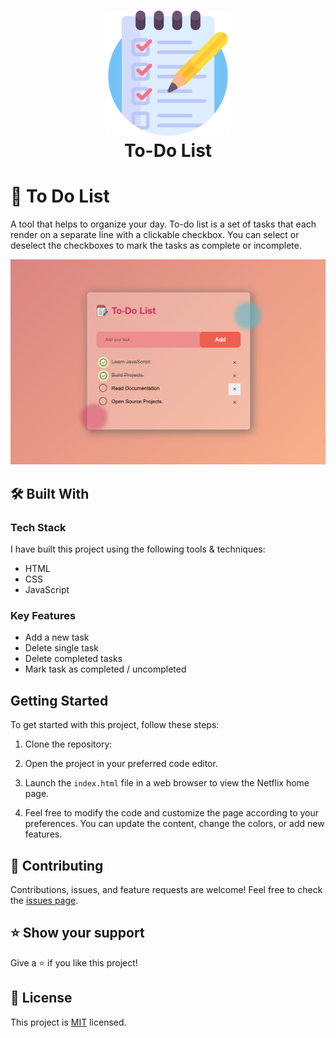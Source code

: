 <h1 align="center">
  <img title="To-Do List" src="images/list.png" alt="NETFLIX Logo" width="200" />
  <br>
  To-Do List
</h1>


# 📖 To Do List <a name="about-project"></a>

A tool that helps to organize your day. To-do list is a set of tasks that each render on a separate line with a clickable checkbox. You can select or deselect the checkboxes to mark the tasks as complete or incomplete.


![screenshot](images/todolist.png)

## 🛠 Built With 

### Tech Stack 

I have built this project using the following tools & techniques:

- HTML
- CSS
- JavaScript

### Key Features 

- Add a new task
- Delete single task
- Delete completed tasks
- Mark task as completed / uncompleted

## Getting Started

To get started with this project, follow these steps:

1. Clone the repository:


2. Open the project in your preferred code editor.

3. Launch the `index.html` file in a web browser to view the Netflix home page.

4. Feel free to modify the code and customize the page according to your preferences. You can update the content, change the colors, or add new features.

## 🤝 Contributing 

Contributions, issues, and feature requests are welcome! Feel free to check the [issues page](/issues).

## ⭐️ Show your support 

Give a ⭐️ if you like this project!

## 📝 License 
This project is [MIT](./LICENSE) licensed.
